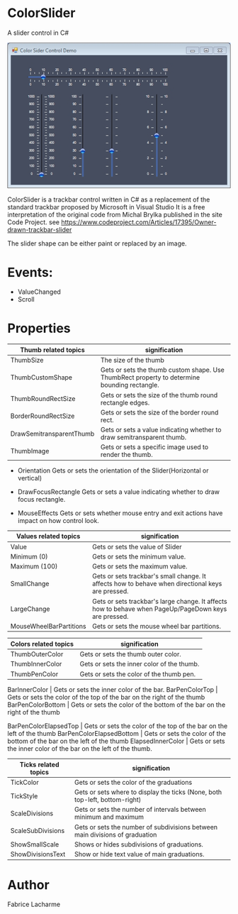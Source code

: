 # ColorSlider
A slider control in C#

![GitHub Logo](/gifs/colorslider.jpg)

ColorSlider is a trackbar control written in C# as a replacement of the standard trackbar proposed by Microsoft in Visual Studio
It is a free interpretation of the original code from Michal Brylka published in the site Code Project.
see https://www.codeproject.com/Articles/17395/Owner-drawn-trackbar-slider

The slider shape can be either paint or replaced by an image.  

# Events:
* ValueChanged
* Scroll

# Properties

Thumb related topics | signification
------------ | -------------
ThumbSize                 | The size of the thumb
ThumbCustomShape          | Gets or sets the thumb custom shape. Use ThumbRect property to determine bounding rectangle.
ThumbRoundRectSize        | Gets or sets the size of the thumb round rectangle edges.
BorderRoundRectSize       | Gets or sets the size of the border round rect.
DrawSemitransparentThumb  | Gets or sets a value indicating whether to draw semitransparent thumb.
ThumbImage                | Gets or sets a specific image used to render the thumb.

* Orientation               Gets or sets the orientation of the Slider(Horizontal or vertical)
* DrawFocusRectangle        Gets or sets a value indicating whether to draw focus rectangle.

* MouseEffects              Gets or sets whether mouse entry and exit actions have impact on how control look.

Values related topics | signification
------------ | -------------
Value                     | Gets or sets the value of Slider
Minimum (0)               | Gets or sets the minimum value.
Maximum (100)             | Gets or sets the maximum value.
SmallChange               | Gets or sets trackbar's small change. It affects how to behave when directional keys are pressed.
LargeChange               | Gets or sets trackbar's large change. It affects how to behave when PageUp/PageDown keys are pressed.
MouseWheelBarPartitions   | Gets or sets the mouse wheel bar partitions.


Colors related topics | signification
------------ | -------------
ThumbOuterColor           | Gets or sets the thumb outer color.
ThumbInnerColor           | Gets or sets the inner color of the thumb.
ThumbPenColor             | Gets or sets the color of the thumb pen.

BarInnerColor             | Gets or sets the inner color of the bar.
BarPenColorTop            | Gets or sets the color of the top of the bar on the right of the thumb
BarPenColorBottom         | Gets or sets the color of the bottom of the bar on the right of the thumb

BarPenColorElapsedTop     | Gets or sets the color of the top of the bar on the left of the thumb
BarPenColorElapsedBottom  | Gets or sets the color of the bottom of the bar on the left of the thumb
ElapsedInnerColor         | Gets or sets the inner color of the bar on the left of the thumb.


Ticks related topics | signification
------------ | -------------
TickColor                 | Gets or sets the color of the graduations
TickStyle                 | Gets or sets where to display the ticks (None, both top-left, bottom-right)
ScaleDivisions            | Gets or sets the number of intervals between minimum and maximum
ScaleSubDivisions         | Gets or sets the number of subdivisions between main divisions of graduation
ShowSmallScale            | Shows or hides subdivisions of graduations.
ShowDivisionsText         | Show or hide text value of main graduations.




# Author
Fabrice Lacharme
